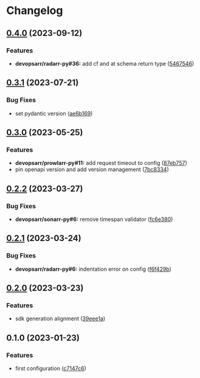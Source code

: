 # Changelog

## [0.4.0](https://github.com/devopsarr/radarr-py/compare/v0.3.1...v0.4.0) (2023-09-12)


### Features

* **devopsarr/radarr-py#36:** add cf and at schema return type ([5467546](https://github.com/devopsarr/radarr-py/commit/5467546985e4ffd158b8bce8cabc36b2ec413678))

## [0.3.1](https://github.com/devopsarr/radarr-py/compare/v0.3.0...v0.3.1) (2023-07-21)


### Bug Fixes

* set pydantic version ([ae6b169](https://github.com/devopsarr/radarr-py/commit/ae6b16951890149b0d51c090b8283422361df0b1))

## [0.3.0](https://github.com/devopsarr/radarr-py/compare/v0.2.2...v0.3.0) (2023-05-25)


### Features

* **devopsarr/prowlarr-py#11:** add request timeout to config ([87eb757](https://github.com/devopsarr/radarr-py/commit/87eb757431ac1ef56ceca2d78c43480e4c27f97a))
* pin openapi version and add version management ([7bc8334](https://github.com/devopsarr/radarr-py/commit/7bc8334a6094ed411955dd394bd64cbd35927f3f))

## [0.2.2](https://github.com/devopsarr/radarr-py/compare/v0.2.1...v0.2.2) (2023-03-27)


### Bug Fixes

* **devopsarr/sonarr-py#6:** remove timespan validator ([fc6e380](https://github.com/devopsarr/radarr-py/commit/fc6e38092dcdef926dfee7606212d7f5cea2e3cc))

## [0.2.1](https://github.com/devopsarr/radarr-py/compare/v0.2.0...v0.2.1) (2023-03-24)


### Bug Fixes

* **devopsarr/radarr-py#6:** indentation error on config ([f6f429b](https://github.com/devopsarr/radarr-py/commit/f6f429bbeeec287dca65ed3fb32da03ce10f16ab))

## [0.2.0](https://github.com/devopsarr/radarr-py/compare/v0.1.0...v0.2.0) (2023-03-23)


### Features

* sdk generation alignment ([39eee1a](https://github.com/devopsarr/radarr-py/commit/39eee1a9cb2e3135abd10050ad1e5e41a4a9e229))

## 0.1.0 (2023-01-23)


### Features

* first configuration ([c7147c6](https://github.com/devopsarr/radarr-py/commit/c7147c6c92d77b770b4f6d2b716f4d4bf579780d))
